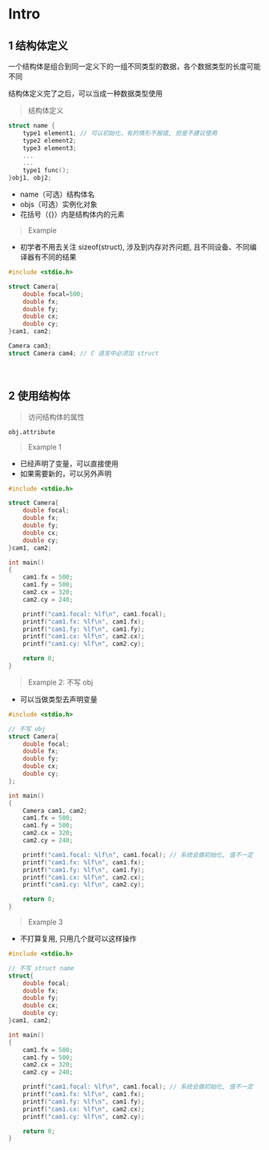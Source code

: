 
# Intro
## 1 结构体定义
一个结构体是组合到同一定义下的一组不同类型的数据，各个数据类型的长度可能不同

结构体定义完了之后，可以当成一种数据类型使用
>结构体定义
```c++
struct name {
    type1 element1; // 可以初始化，有的情形不报错, 但是不建议使用
    type2 element2;
    type3 element3;
    ...
    ...
    type1 func();
}obj1, obj2;
```
- name（可选）结构体名
- objs（可选）实例化对象
- 花括号（{}）内是结构体内的元素


>Example
- 初学者不用去关注 sizeof(struct), 涉及到内存对齐问题, 且不同设备、不同编译器有不同的结果
```c++
#include <stdio.h>

struct Camera{
    double focal=500;
    double fx;
    double fy;
    double cx;
    double cy;
}cam1, cam2;

Camera cam3;
struct Camera cam4; // C 语言中必须加 struct
```


&emsp;
## 2 使用结构体
>访问结构体的属性
```
obj.attribute
```
>Example 1
- 已经声明了变量，可以直接使用
- 如果需要新的，可以另外声明
```c++
#include <stdio.h>

struct Camera{
    double focal;
    double fx;
    double fy;
    double cx;
    double cy;
}cam1, cam2;

int main()
{
    cam1.fx = 500;
    cam1.fy = 500;
    cam2.cx = 320;
    cam2.cy = 240;

    printf("cam1.focal: %lf\n", cam1.focal);
    printf("cam1.fx: %lf\n", cam1.fx);
    printf("cam1.fy: %lf\n", cam1.fy);
    printf("cam1.cx: %lf\n", cam2.cx);
    printf("cam1.cy: %lf\n", cam2.cy);

    return 0;
}
```

>Example 2: 不写 obj
- 可以当做类型去声明变量
```c++
#include <stdio.h>

// 不写 obj
struct Camera{
    double focal;
    double fx;
    double fy;
    double cx;
    double cy;
};

int main()
{
    Camera cam1, cam2;
    cam1.fx = 500;
    cam1.fy = 500;
    cam2.cx = 320;
    cam2.cy = 240;

    printf("cam1.focal: %lf\n", cam1.focal); // 系统会做初始化, 值不一定
    printf("cam1.fx: %lf\n", cam1.fx);
    printf("cam1.fy: %lf\n", cam1.fy);
    printf("cam1.cx: %lf\n", cam2.cx);
    printf("cam1.cy: %lf\n", cam2.cy);

    return 0;
}
```

>Example 3
- 不打算复用, 只用几个就可以这样操作
```c++
#include <stdio.h>

// 不写 struct name
struct{
    double focal;
    double fx;
    double fy;
    double cx;
    double cy;
}cam1, cam2;

int main()
{
    cam1.fx = 500;
    cam1.fy = 500;
    cam2.cx = 320;
    cam2.cy = 240;

    printf("cam1.focal: %lf\n", cam1.focal); // 系统会做初始化, 值不一定
    printf("cam1.fx: %lf\n", cam1.fx);
    printf("cam1.fy: %lf\n", cam1.fy);
    printf("cam1.cx: %lf\n", cam2.cx);
    printf("cam1.cy: %lf\n", cam2.cy);

    return 0;
}
```
